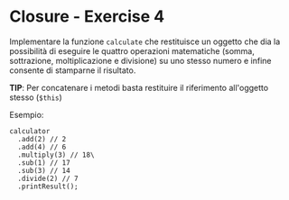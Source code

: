 # Closure - Exercise 4
Implementare la funzione `calculate` che restituisce un oggetto che dia la possibilità di eseguire le quattro operazioni matematiche (somma, sottrazione, moltiplicazione e divisione) su uno stesso numero e infine consente di stamparne il risultato.

**TIP**: Per concatenare i metodi basta restituire il riferimento all'oggetto stesso (`$this`)

Esempio:
```
calculator
  .add(2) // 2
  .add(4) // 6
  .multiply(3) // 18\
  .sub(1) // 17
  .sub(3) // 14
  .divide(2) // 7
  .printResult();
```